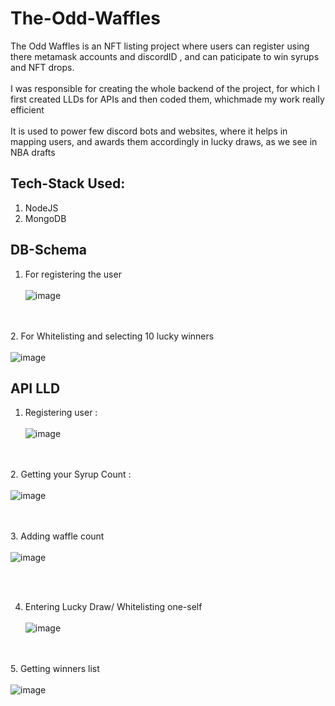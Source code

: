 # The-Odd-Waffles
The Odd Waffles is an NFT listing project where users can register using there metamask accounts and discordID , and can paticipate to win syrups and NFT drops.
<br/><br/>
I was responsible for creating the whole backend of the project, for which I first created LLDs for APIs and then coded them, whichmade my work really efficient
<br/><br/>
It is used to power few discord bots and websites, where it helps in mapping users, and awards them accordingly in lucky draws, as we see in NBA drafts

## Tech-Stack Used:
1. NodeJS
2. MongoDB

## DB-Schema
1. For registering the user <br/><br/>
![image](https://user-images.githubusercontent.com/56102033/168579410-8104ea0b-e294-4138-8d6a-d314a90c67bf.png)

<br/><br/>
2. For Whitelisting and selecting 10 lucky winners<br/><br/>
![image](https://user-images.githubusercontent.com/56102033/168656388-85851a72-c1d5-4654-9cb2-48c903ff27e6.png)

## API LLD

1. Registering user : <br/><br/>
![image](https://user-images.githubusercontent.com/56102033/168652489-c29c7ec6-0dbf-4064-b8fe-8230823935a5.png)


<br/><br/>
2. Getting your Syrup Count : <br/><br/>
![image](https://user-images.githubusercontent.com/56102033/168652726-ad614f2e-2e5d-48d3-80a4-bff1cdd19ad8.png)

<br/><br/>
3. Adding waffle count <br/><br/>
![image](https://user-images.githubusercontent.com/56102033/168655080-90f8dbc7-ad9e-4658-994d-02cf47f3c738.png)

<br/><br/>

4. Entering Lucky Draw/ Whitelisting one-self
<br/><br/>
![image](https://user-images.githubusercontent.com/56102033/168655354-fdddea0b-a3f4-4e28-bb9c-1f1595a6288c.png)



<br/><br/>
5. Getting winners list 
<br/><br/>
![image](https://user-images.githubusercontent.com/56102033/168655516-1a6c5cb9-3c75-45e4-bf58-a2411954073a.png)
